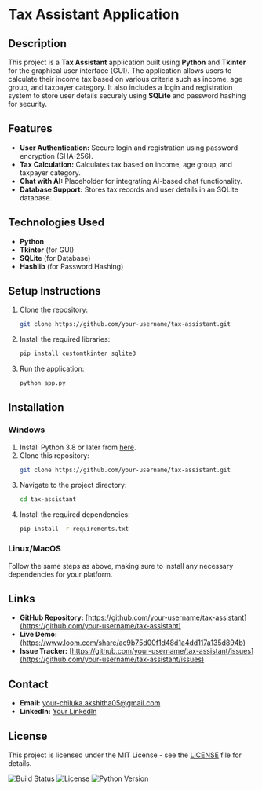 # Tax Assistant Application

## Description

This project is a **Tax Assistant** application built using **Python** and **Tkinter** for the graphical user interface (GUI). The application allows users to calculate their income tax based on various criteria such as income, age group, and taxpayer category. It also includes a login and registration system to store user details securely using **SQLite** and password hashing for security.

## Features
- **User Authentication:** Secure login and registration using password encryption (SHA-256).
- **Tax Calculation:** Calculates tax based on income, age group, and taxpayer category.
- **Chat with AI:** Placeholder for integrating AI-based chat functionality.
- **Database Support:** Stores tax records and user details in an SQLite database.

## Technologies Used
- **Python**
- **Tkinter** (for GUI)
- **SQLite** (for Database)
- **Hashlib** (for Password Hashing)

## Setup Instructions

1. Clone the repository:
    ```bash
    git clone https://github.com/your-username/tax-assistant.git
    ```

2. Install the required libraries:
    ```bash
    pip install customtkinter sqlite3
    ```

3. Run the application:
    ```bash
    python app.py
    ```

## Installation

### Windows
1. Install Python 3.8 or later from [here](https://www.python.org/downloads/).
2. Clone this repository:
    ```bash
    git clone https://github.com/your-username/tax-assistant.git
    ```
3. Navigate to the project directory:
    ```bash
    cd tax-assistant
    ```
4. Install the required dependencies:
    ```bash
    pip install -r requirements.txt
    ```

### Linux/MacOS
Follow the same steps as above, making sure to install any necessary dependencies for your platform.



## Links
- **GitHub Repository:** [https://github.com/your-username/tax-assistant](https://github.com/your-username/tax-assistant)
- **Live Demo:** (https://www.loom.com/share/ac9b75d00f1d48d1a4dd117a135d894b)
- **Issue Tracker:** [https://github.com/your-username/tax-assistant/issues](https://github.com/your-username/tax-assistant/issues)

## Contact
- **Email:** your-chiluka.akshitha05@gmail.com
- **LinkedIn:** [Your LinkedIn](https://www.linkedin.com/in/akshitha-chiluka-b19245259/)

## License
This project is licensed under the MIT License - see the [LICENSE](LICENSE) file for details.

![Build Status](https://img.shields.io/badge/build-passing-brightgreen)
![License](https://img.shields.io/badge/license-MIT-blue)
![Python Version](https://img.shields.io/badge/python-3.8%2B-blue)
